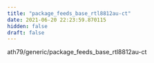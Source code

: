 ```yaml
---
title: "package_feeds_base_rtl8812au-ct"
date: 2021-06-20 22:23:59.870115
hidden: false
draft: false
---
```


ath79/generic/package_feeds_base_rtl8812au-ct


